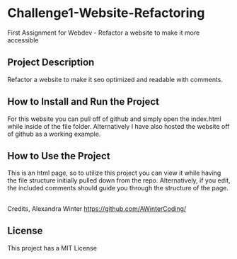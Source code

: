 # Challenge1-Website-Refactoring

First Assignment for Webdev - Refactor a website to make it more accessible

## Project Description

Refactor a website to make it seo optimized and readable with comments.

## How to Install and Run the Project

For this website you can pull off of github and simply open the index.html while inside of the file folder.
Alternatively I have also hosted the website off of github as a working example.

## How to Use the Project

This is an html page, so to utilize this project you can view it while having the file structure initially pulled down from the repo.
Alternatively, if you edit, the included comments should guide you through the structure of the page.

##

Credits, Alexandra Winter
https://github.com/AWinterCoding/

## License

This project has a MIT License
